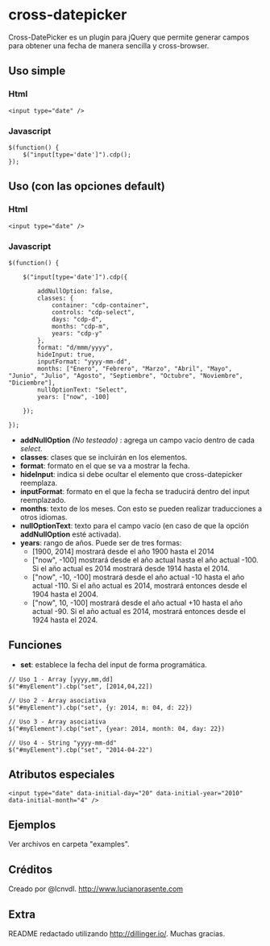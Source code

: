 cross-datepicker
================

Cross-DatePicker es un plugin para jQuery que permite generar campos para obtener una fecha de manera sencilla y cross-browser.

## Uso simple

### Html
```
<input type="date" />
```

### Javascript
```
$(function() {
    $("input[type='date']").cdp();
});
```

## Uso (con las opciones default)

### Html
```
<input type="date" />
```

### Javascript
```
$(function() {

    $("input[type='date']").cdp({
    
        addNullOption: false,
        classes: {
            container: "cdp-container",
            controls: "cdp-select",
            days: "cdp-d",
            months: "cdp-m",
            years: "cdp-y"
        },
        format: "d/mmm/yyyy",
        hideInput: true,
        inputFormat: "yyyy-mm-dd",
        months: ["Enero", "Febrero", "Marzo", "Abril", "Mayo", "Junio", "Julio", "Agosto", "Septiembre", "Octubre", "Noviembre", "Diciembre"],
        nullOptionText: "Select",
        years: ["now", -100]
        
    });
    
});
```

* **addNullOption** *(No testeado)* : agrega un campo vacío dentro de cada *select*.
* **classes**: clases que se incluirán en los elementos.
* **format**: formato en el que se va a mostrar la fecha.
* **hideInput**: indica si debe ocultar el elemento que cross-datepicker reemplaza.
* **inputFormat**: formato en el que la fecha se traducirá dentro del input reemplazado.
* **months**: texto de los meses. Con esto se pueden realizar traducciones a otros idiomas.
* **nullOptionText**: texto para el campo vacío (en caso de que la opción **addNullOption** esté activada).
* **years**: rango de años. Puede ser de tres formas:
  + [1900, 2014] mostrará desde el año 1900 hasta el 2014
  + ["now", -100] mostrará desde el año actual hasta el año actual -100. Si el año actual es 2014 mostrará desde 1914  hasta el 2014.
  + ["now", -10, -100] mostrará desde el año actual -10 hasta el año actual -110. Si el año actual es 2014, mostrará entonces desde el 1904 hasta el 2004.
  + ["now", 10, -100] mostrará desde el año actual +10 hasta el año actual -90. Si el año actual es 2014, mostrará entonces desde el 1924 hasta el 2024.


## Funciones

* **set**: establece la fecha del input de forma programática.
```
// Uso 1 - Array [yyyy,mm,dd]
$("#myElement").cbp("set", [2014,04,22])

// Uso 2 - Array asociativa
$("#myElement").cbp("set", {y: 2014, m: 04, d: 22})

// Uso 3 - Array asociativa
$("#myElement").cbp("set", {year: 2014, month: 04, day: 22})

// Uso 4 - String "yyyy-mm-dd"
$("#myElement").cbp("set", "2014-04-22")
```

## Atributos especiales
```
<input type="date" data-initial-day="20" data-initial-year="2010" data-initial-month="4" />
```

## Ejemplos

Ver archivos en carpeta "examples".

## Créditos
Creado por @lcnvdl. http://www.lucianorasente.com

## Extra

README redactado utilizando http://dillinger.io/. Muchas gracias.
